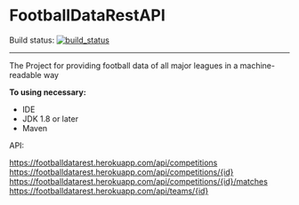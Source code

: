 # FootballDataRestAPI
Build status: [![build_status](https://travis-ci.com/AnGo84/FootballDataRestAPI.svg?branch=master)](https://travis-ci.com/AnGo84/FootballDataRestAPI.svg)
- - -
The Project for providing football data of all major leagues in a machine-readable way

**To using necessary:**

- IDE
- JDK 1.8 or later
- Maven


API:

https://footballdatarest.herokuapp.com/api/competitions
https://footballdatarest.herokuapp.com/api/competitions/{id}
https://footballdatarest.herokuapp.com/api/competitions/{id}/matches
https://footballdatarest.herokuapp.com/api/teams/{id}
